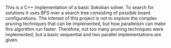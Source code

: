 This is a C++ implementation of a basic Sokoban solver. To search for solutions it uses BFS over a search tree consisting of possible board configurations. The interest of this project is not to explore the complex pruning techniques that can be implemented, but how parallelism can make this algorithm run faster. Therefore, not too many pruning techniques were implemented, but a basic sequential and two parallel implementations are given.